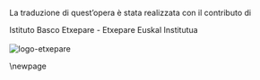 <div class="aligncenter">
<br/>
<br/>
<br/>
<div class="compact smaller no-break">

La traduzione di quest’opera è stata realizzata con il contributo di

Istituto Basco Etxepare - Etxepare Euskal Institutua
<br/>
<br/>
![logo-etxepare](/media/mare/DATI/0-WEB-DEVELOP-0/LIBEDIZIONI/EBOOKS_REPOS/un-occhio-di-vetro/inc/images/etxe-logo.jpg)

</div>
</div>

\newpage
<div class="breakpage"></div>


